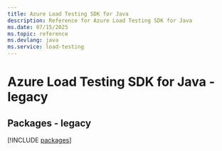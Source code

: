 ```yaml
---
title: Azure Load Testing SDK for Java
description: Reference for Azure Load Testing SDK for Java
ms.date: 07/15/2025
ms.topic: reference
ms.devlang: java
ms.service: load-testing
---
```

# Azure Load Testing SDK for Java - legacy
## Packages - legacy
[!INCLUDE [packages](load-testing-index.md)]